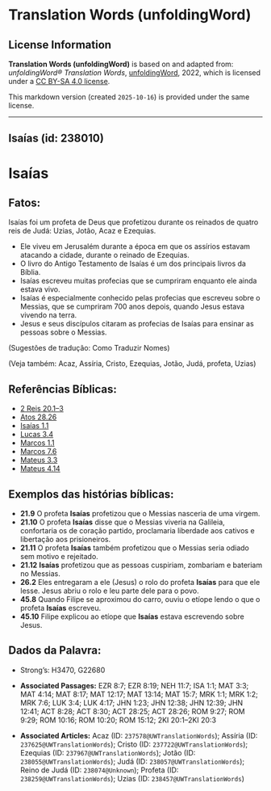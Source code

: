 # Translation Words (unfoldingWord)

## License Information

**Translation Words (unfoldingWord)** is based on and adapted from: _unfoldingWord® Translation Words_, [unfoldingWord](https://unfoldingword.org/utw), 2022, which is licensed under a [CC BY-SA 4.0 license](https://creativecommons.org/licenses/by-sa/4.0/legalcode.en).

This markdown version (created `2025-10-16`) is provided under the same license.



--------------------------------

## Isaías (id: 238010)

Isaías
======

Fatos:
------

Isaías foi um profeta de Deus que profetizou durante os reinados de quatro reis de Judá: Uzias, Jotão, Acaz e Ezequias.

* Ele viveu em Jerusalém durante a época em que os assírios estavam atacando a cidade, durante o reinado de Ezequias.
* O livro do Antigo Testamento de Isaías é um dos principais livros da Bíblia.
* Isaías escreveu muitas profecias que se cumpriram enquanto ele ainda estava vivo.
* Isaías é especialmente conhecido pelas profecias que escreveu sobre o Messias, que se cumpriram 700 anos depois, quando Jesus estava vivendo na terra.
* Jesus e seus discípulos citaram as profecias de Isaías para ensinar as pessoas sobre o Messias.

(Sugestões de tradução: Como Traduzir Nomes)

(Veja também: Acaz, Assíria, Cristo, Ezequias, Jotão, Judá, profeta, Uzias)

Referências Bíblicas:
---------------------

* [2 Reis 20\.1–3](https://ref.ly/2Kgs20:1-2Kgs20:3)
* [Atos 28\.26](https://ref.ly/Acts28:26)
* [Isaías 1\.1](https://ref.ly/Isa1:1)
* [Lucas 3\.4](https://ref.ly/Luke3:4)
* [Marcos 1\.1](https://ref.ly/Mark1:1)
* [Marcos 7\.6](https://ref.ly/Mark7:6)
* [Mateus 3\.3](https://ref.ly/Matt3:3)
* [Mateus 4\.14](https://ref.ly/Matt4:14)

Exemplos das histórias bíblicas:
--------------------------------

* **21\.9** O profeta **Isaías** profetizou que o Messias nasceria de uma virgem.
* **21\.10** O profeta **Isaías** disse que o Messias viveria na Galileia, confortaria os de coração partido, proclamaria liberdade aos cativos e libertação aos prisioneiros.
* **21\.11** O profeta **Isaías** também profetizou que o Messias seria odiado sem motivo e rejeitado.
* **21\.12** **Isaías** profetizou que as pessoas cuspiriam, zombariam e bateriam no Messias.
* **26\.2** Eles entregaram a ele (Jesus) o rolo do profeta **Isaías** para que ele lesse. Jesus abriu o rolo e leu parte dele para o povo.
* **45\.8** Quando Filipe se aproximou do carro, ouviu o etíope lendo o que o profeta **Isaías** escreveu.
* **45\.10** Filipe explicou ao etíope que **Isaías** estava escrevendo sobre Jesus.

Dados da Palavra:
-----------------

* Strong’s: H3470, G22680

* **Associated Passages:** EZR 8:7; EZR 8:19; NEH 11:7; ISA 1:1; MAT 3:3; MAT 4:14; MAT 8:17; MAT 12:17; MAT 13:14; MAT 15:7; MRK 1:1; MRK 1:2; MRK 7:6; LUK 3:4; LUK 4:17; JHN 1:23; JHN 12:38; JHN 12:39; JHN 12:41; ACT 8:28; ACT 8:30; ACT 28:25; ACT 28:26; ROM 9:27; ROM 9:29; ROM 10:16; ROM 10:20; ROM 15:12; 2KI 20:1–2KI 20:3
* **Associated Articles:** Acaz (ID: `237578@UWTranslationWords`); Assíria (ID: `237625@UWTranslationWords`); Cristo (ID: `237722@UWTranslationWords`); Ezequias (ID: `237967@UWTranslationWords`); Jotão (ID: `238055@UWTranslationWords`); Judá (ID: `238057@UWTranslationWords`); Reino de Judá (ID: `238074@Unknown`); Profeta (ID: `238259@UWTranslationWords`); Uzias (ID: `238457@UWTranslationWords`)

